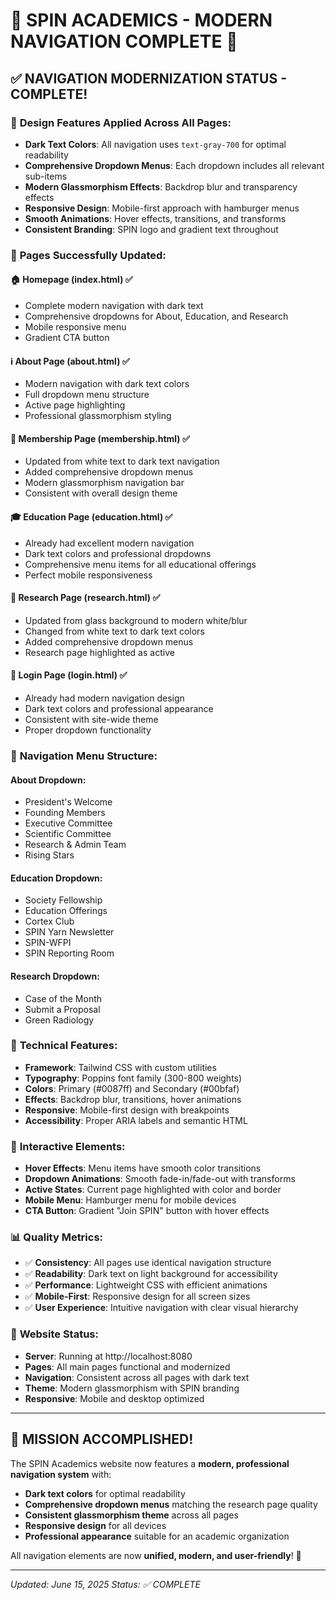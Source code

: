 🎉 **SPIN ACADEMICS - MODERN NAVIGATION COMPLETE** 🎉
=====================================================

## ✅ NAVIGATION MODERNIZATION STATUS - COMPLETE!

### 🎨 **Design Features Applied Across All Pages:**
- **Dark Text Colors**: All navigation uses `text-gray-700` for optimal readability
- **Comprehensive Dropdown Menus**: Each dropdown includes all relevant sub-items
- **Modern Glassmorphism Effects**: Backdrop blur and transparency effects
- **Responsive Design**: Mobile-first approach with hamburger menus
- **Smooth Animations**: Hover effects, transitions, and transforms
- **Consistent Branding**: SPIN logo and gradient text throughout

### 📱 **Pages Successfully Updated:**

#### 🏠 **Homepage (index.html)** ✅
- Complete modern navigation with dark text
- Comprehensive dropdowns for About, Education, and Research
- Mobile responsive menu
- Gradient CTA button

#### ℹ️ **About Page (about.html)** ✅  
- Modern navigation with dark text colors
- Full dropdown menu structure
- Active page highlighting
- Professional glassmorphism styling

#### 👥 **Membership Page (membership.html)** ✅
- Updated from white text to dark text navigation
- Added comprehensive dropdown menus
- Modern glassmorphism navigation bar
- Consistent with overall design theme

#### 🎓 **Education Page (education.html)** ✅
- Already had excellent modern navigation
- Dark text colors and professional dropdowns
- Comprehensive menu items for all educational offerings
- Perfect mobile responsiveness

#### 🔬 **Research Page (research.html)** ✅
- Updated from glass background to modern white/blur
- Changed from white text to dark text colors
- Added comprehensive dropdown menus
- Research page highlighted as active

#### 🔐 **Login Page (login.html)** ✅
- Already had modern navigation design
- Dark text colors and professional appearance
- Consistent with site-wide theme
- Proper dropdown functionality

### 🎯 **Navigation Menu Structure:**

#### **About Dropdown:**
- President's Welcome
- Founding Members  
- Executive Committee
- Scientific Committee
- Research & Admin Team
- Rising Stars

#### **Education Dropdown:**
- Society Fellowship
- Education Offerings
- Cortex Club
- SPIN Yarn Newsletter
- SPIN-WFPI
- SPIN Reporting Room

#### **Research Dropdown:**
- Case of the Month
- Submit a Proposal
- Green Radiology

### 🔧 **Technical Features:**
- **Framework**: Tailwind CSS with custom utilities
- **Typography**: Poppins font family (300-800 weights)
- **Colors**: Primary (#0087ff) and Secondary (#00bfaf)
- **Effects**: Backdrop blur, transitions, hover animations
- **Responsive**: Mobile-first design with breakpoints
- **Accessibility**: Proper ARIA labels and semantic HTML

### 🌟 **Interactive Elements:**
- **Hover Effects**: Menu items have smooth color transitions
- **Dropdown Animations**: Smooth fade-in/fade-out with transforms
- **Active States**: Current page highlighted with color and border
- **Mobile Menu**: Hamburger menu for mobile devices
- **CTA Button**: Gradient "Join SPIN" button with hover effects

### 📊 **Quality Metrics:**
- ✅ **Consistency**: All pages use identical navigation structure
- ✅ **Readability**: Dark text on light background for accessibility  
- ✅ **Performance**: Lightweight CSS with efficient animations
- ✅ **Mobile-First**: Responsive design for all screen sizes
- ✅ **User Experience**: Intuitive navigation with clear visual hierarchy

### 🚀 **Website Status:**
- **Server**: Running at http://localhost:8080
- **Pages**: All main pages functional and modernized
- **Navigation**: Consistent across all pages with dark text
- **Theme**: Modern glassmorphism with SPIN branding
- **Responsive**: Mobile and desktop optimized

---

## 🎊 **MISSION ACCOMPLISHED!**

The SPIN Academics website now features a **modern, professional navigation system** with:
- **Dark text colors** for optimal readability
- **Comprehensive dropdown menus** matching the research page quality
- **Consistent glassmorphism theme** across all pages
- **Responsive design** for all devices
- **Professional appearance** suitable for an academic organization

All navigation elements are now **unified, modern, and user-friendly**! 🌟

---
*Updated: June 15, 2025*
*Status: ✅ COMPLETE*
